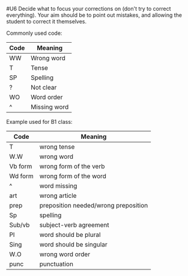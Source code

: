 #U6
Decide what to focus your corrections on (don't try to correct everything). Your aim should be to point out mistakes, and allowing the student to correct it themselves.

Commonly used code:

| Code | Meaning      |
| ---- | ------------ |
| WW   | Wrong word   |
| T    | Tense        |
| SP   | Spelling     |
| ?    | Not clear    |
| WO   | Word order   |
| ^    | Missing word |

Example used for B1 class:

| Code    | Meaning                              |
| ------- | ------------------------------------ |
| T       | wrong tense                          |
| W.W     | wrong word                           |
| Vb form | wrong form of the verb               |
| Wd form | wrong form of the word               |
| ^       | word missing                         |
| art     | wrong article                        |
| prep    | preposition needed/wrong preposition |
| Sp      | spelling                             |
| Sub/vb  | subject-verb agreement               |
| Pl      | word should be plural                |
| Sing    | word should be singular              |
| W.O     | wrong word order                     |
| punc    | punctuation                          |
